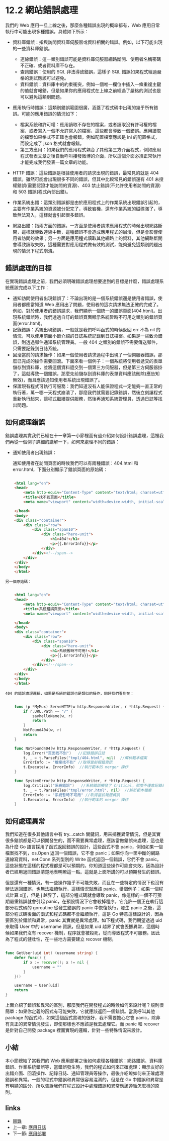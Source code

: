 <!-- {% raw %} -->
# 12.2 網站錯誤處理
我們的 Web 應用一旦上線之後，那麼各種錯誤出現的概率都有，Web 應用日常執行中可能出現多種錯誤，具體如下所示：

- 資料庫錯誤：指與訪問資料庫伺服器或資料相關的錯誤。例如，以下可能出現的一些資料庫錯誤。

	- 連線錯誤：這一類別錯誤可能是資料庫伺服器網路斷開、使用者名稱密碼不正確、或者資料庫不存在。
	- 查詢錯誤：使用的 SQL 非法導致錯誤，這樣子 SQL 錯誤如果程式經過嚴格的測試應該可以避免。
	- 資料錯誤：資料庫中的約束衝突，例如一個唯一欄位中插入一條重複主鍵的值就會報錯，但是如果你的應用程式在上線之前經過了嚴格的測試也是可以避免這類別問題。
- 應用執行時錯誤：這類別錯誤範圍很廣，涵蓋了程式碼中出現的幾乎所有錯誤。可能的應用錯誤的情況如下：

	- 檔案系統和許可權：應用讀取不存在的檔案，或者讀取沒有許可權的檔案、或者寫入一個不允許寫入的檔案，這些都會導致一個錯誤。應用讀取的檔案如果格式不正確也會報錯，例如配置檔案應該是 ini 的配置格式，而設定成了 json 格式就會報錯。
	- 第三方應用：如果我們的應用程式耦合了其他第三方介面程式，例如應用程式發表文章之後自動呼叫接發微博的介面，所以這個介面必須正常執行才能完成我們發表一篇文章的功能。

- HTTP 錯誤：這些錯誤是根據使用者的請求出現的錯誤，最常見的就是 404 錯誤。雖然可能會出現很多不同的錯誤，但其中比較常見的錯誤還有 401 未授權錯誤(需要認證才能訪問的資源)、403 禁止錯誤(不允許使用者訪問的資源)和 503 錯誤(程式內部出錯)。
- 作業系統出錯：這類別錯誤都是由於應用程式上的作業系統出現錯誤引起的，主要有作業系統的資源被分配完了，導致宕機，還有作業系統的磁碟滿了，導致無法寫入，這樣就會引起很多錯誤。
- 網路出錯：指兩方面的錯誤，一方面是使用者請求應用程式的時候出現網路斷開，這樣就導致連線中斷，這種錯誤不會造成應用程式的崩潰，但是會影響使用者訪問的效果；另一方面是應用程式讀取其他網路上的資料，其他網路斷開會導致讀取失敗，這種需要對應用程式做有效的測試，能夠避免這類別問題出現的情況下程式崩潰。

## 錯誤處理的目標
在實現錯誤處理之前，我們必須明確錯誤處理想要達到的目標是什麼，錯誤處理系統應該完成以下工作：

- 通知訪問使用者出現錯誤了：不論出現的是一個系統錯誤還是使用者錯誤，使用者都應當知道 Web 應用出了問題，使用者的這次請求無法正確的完成了。例如，對於使用者的錯誤請求，我們顯示一個統一的錯誤頁面(404.html)。出現系統錯誤時，我們透過自訂的錯誤頁面顯示系統暫時不可用之類別的錯誤頁面(error.html)。
- 記錄錯誤：系統出現錯誤，一般就是我們呼叫函式的時候返回 err 不為 nil 的情況，可以使用前面小節介紹的日誌系統記錄到日誌檔案。如果是一些致命錯誤，則透過郵件通知系統管理員。一般 404 之類別的錯誤不需要傳送郵件，只需要記錄到日誌系統。
- 回滾當前的請求操作：如果一個使用者請求過程中出現了一個伺服器錯誤，那麼已完成的操作需要回滾。下面來看一個例子：一個系統將使用者遞交的表單儲存到資料庫，並將這個資料遞交到一個第三方伺服器，但是第三方伺服器掛了，這就導致一個錯誤，那麼先前儲存到資料庫的表單資料應該刪除(應告知無效)，而且應該通知使用者系統出現錯誤了。
- 保證現有程式可執行可服務：我們知道沒有人能保證程式一定能夠一直正常的執行著，萬一哪一天程式崩潰了，那麼我們就需要記錄錯誤，然後立刻讓程式重新執行起來，讓程式繼續提供服務，然後再通知系統管理員，透過日誌等找出問題。

## 如何處理錯誤
錯誤處理其實我們已經在十一章第一小節裡面有過介紹如何設計錯誤處理，這裡我們再從一個例子詳細的講解一下，如何來處理不同的錯誤：

- 通知使用者出現錯誤：

	通知使用者在訪問頁面的時候我們可以有兩種錯誤：404.html 和 error.html，下面分別顯示了錯誤頁面的原始碼：

```html

	<html lang="en">
	<head>
	    <meta http-equiv="Content-Type" content="text/html; charset=utf-8">
	    <title>找不到頁面</title>
	    <meta name="viewport" content="width=device-width, initial-scale=1.0">

	</head>
	<body>
	<div class="container">
	    <div class="row">
	        <div class="span10">
	            <div class="hero-unit">
	                <h1>404!</h1>
	                <p>{{.ErrorInfo}}</p>
	            </div>
	        </div><!--/span-->
	    </div>
	</div>
	</body>
	</html>
```
	另一個原始碼：

```html

	<html lang="en">
	<head>
	    <meta http-equiv="Content-Type" content="text/html; charset=utf-8">
	    <title>系統錯誤頁面</title>
	    <meta name="viewport" content="width=device-width, initial-scale=1.0">

	</head>
	<body>
	<div class="container">
	    <div class="row">
	        <div class="span10">
	            <div class="hero-unit">
	                <h1>系統暫時不可用!</h1>
	                <p>{{.ErrorInfo}}</p>
	            </div>
	        </div><!--/span-->
	    </div>
	</div>
	</body>
	</html>

```
	404 的錯誤處理邏輯，如果是系統的錯誤也是類似的操作，同時我們看到在：

```Go

	func (p *MyMux) ServeHTTP(w http.ResponseWriter, r *http.Request) {
	    if r.URL.Path == "/" {
	        sayhelloName(w, r)
	        return
	    }
	    NotFound404(w, r)
	    return
	}

	func NotFound404(w http.ResponseWriter, r *http.Request) {
		log.Error("頁面找不到")   //記錄錯誤日誌
		t, _ = t.ParseFiles("tmpl/404.html", nil)  //解析範本檔案
    	ErrorInfo := "檔案找不到" //取得當前報錯資訊
    	t.Execute(w, ErrorInfo)  //執行範本的 merger 操作
	}

	func SystemError(w http.ResponseWriter, r *http.Request) {
		log.Critical("系統錯誤")   //系統錯誤觸發了 Critical，那麼不僅會記錄日誌還會發送郵件
		t, _ = t.ParseFiles("tmpl/error.html", nil)  //解析範本檔案
    	ErrorInfo := "系統暫時不可用" //取得當前報錯資訊
    	t.Execute(w, ErrorInfo)  //執行範本的 merger 操作
	}

```
## 如何處理異常
我們知道在很多其他語言中有 try...catch 關鍵詞，用來捕獲異常情況，但是其實很多錯誤都是可以預期發生的，而不需要異常處理，應該當做錯誤來處理，這也是為什麼 Go 語言採用了函式返回錯誤的設計，這些函式不會 panic，例如如果一個檔案找不到，os.Open 返回一個錯誤，它不會 panic；如果你向一箇中斷的網路連線寫資料，net.Conn 系列型別的 Write 函式返回一個錯誤，它們不會 panic。這些狀態在這樣的程式裡都是可以預期的。你知道這些操作可能會失敗，因為設計者已經用返回錯誤清楚地表明瞭這一點。這就是上面所講的可以預期發生的錯誤。

但是還有一種情況，有一些操作幾乎不可能失敗，而且在一些特定的情況下也沒有辦法返回錯誤，也無法繼續執行，這樣情況就應該 panic。舉個例子：如果一個程式計算 x[j]，但是 j 越界了，這部分程式碼就會導致 panic，像這樣的一個不可預期嚴重錯誤就會引起 panic，在預設情況下它會殺掉程序，它允許一個正在執行這部分程式碼的 goroutine 從發生錯誤的 panic 中恢復執行，發生 panic 之後，這部分程式碼後面的函式和程式碼都不會繼續執行，這是 Go 特意這樣設計的，因為要區別於錯誤和異常，panic 其實就是異常處理。如下程式碼，我們期望透過 uid 來取得 User 中的 username 資訊，但是如果 uid 越界了就會丟擲異常，這個時候如果我們沒有 recover 機制，程序就會被殺死，從而導致程式不可服務。因此為了程式的健壯性，在一些地方需要建立 recover 機制。
```Go

func GetUser(uid int) (username string) {
	defer func() {
		if x := recover(); x != nil {
			username = ""
		}
	}()

	username = User[uid]
	return
}
```
上面介紹了錯誤和異常的區別，那麼我們在開發程式的時候如何來設計呢？規則很簡單：如果你定義的函式有可能失敗，它就應該返回一個錯誤。當我呼叫其他 package 的函式時，如果這個函式實現的很好，我不需要擔心它會 panic，除非有真正的異常情況發生，即使那樣也不應該是我去處理它。而 panic 和 recover 是針對自己開發 package 裡面實現的邏輯，針對一些特殊情況來設計。

## 小結
本小節總結了當我們的 Web 應用部署之後如何處理各種錯誤：網路錯誤、資料庫錯誤、作業系統錯誤等，當錯誤發生時，我們的程式如何來正確處理：顯示友好的出錯介面、回滾操作、記錄日誌、通知管理員等操作，最後介紹瞭如何來正確處理錯誤和異常。一般的程式中錯誤和異常很容易混淆的，但是在 Go 中錯誤和異常是有明顯的區分，所以告訴我們在程式設計中處理錯誤和異常應該遵循怎麼樣的原則。
## links
   * [目錄](<preface.md>)
   * 上一章: [應用日誌](<12.1.md>)
   * 下一節: [應用部署](<12.3.md>)
<!-- {% endraw %} -->
